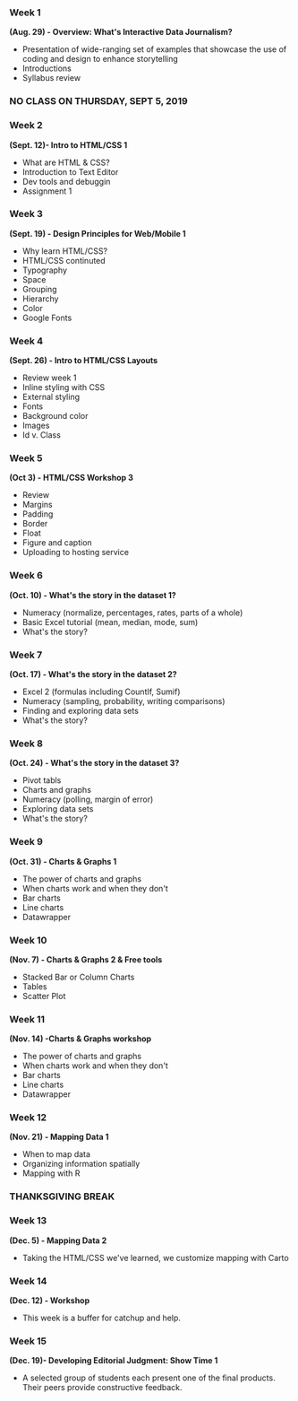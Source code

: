 

### Week 1 
**(Aug. 29) - Overview: What's Interactive Data Journalism?**
* Presentation of wide-ranging set of examples that showcase the use of coding and design to enhance storytelling
* Introductions
* Syllabus review

### NO CLASS ON THURSDAY, SEPT 5, 2019 

### Week 2
**(Sept. 12)- Intro to HTML/CSS 1**
* What are HTML & CSS? 
* Introduction to Text Editor 
* Dev tools and debuggin 
* Assignment 1 
### Week 3
**(Sept. 19) - Design Principles for Web/Mobile 1**
* Why learn HTML/CSS?
* HTML/CSS continuted 
* Typography
* Space
* Grouping
* Hierarchy 
* Color
* Google Fonts

### Week 4 
**(Sept. 26) - Intro to HTML/CSS Layouts**
* Review week 1
* Inline styling with CSS
* External styling
* Fonts
* Background color 
* Images 
* Id v. Class

### Week 5 
**(Oct 3) - HTML/CSS Workshop 3**
* Review 
* Margins
* Padding
* Border
* Float
* Figure and caption 
* Uploading to hosting service

### Week 6 
**(Oct. 10) - What's the story in the dataset 1?**
* Numeracy (normalize, percentages, rates, parts of a whole)
* Basic Excel tutorial (mean, median, mode, sum)
* What's the story? 

### Week 7 
**(Oct. 17) - What's the story in the dataset 2?**
* Excel 2 (formulas including CountIf, Sumif)
* Numeracy (sampling, probability, writing comparisons)
* Finding and exploring data sets 
* What's the story?

### Week 8 
**(Oct. 24) - What's the story in the dataset 3?**
* Pivot tabls
* Charts and graphs 
* Numeracy (polling, margin of error)
* Exploring data sets
* What's the story?

### Week 9 
**(Oct. 31) - Charts & Graphs 1**
* The power of charts and graphs
* When charts work and when they don't
* Bar charts
* Line charts
* Datawrapper


### Week 10 
**(Nov. 7) - Charts & Graphs 2 & Free tools**
* Stacked Bar or Column Charts
* Tables
* Scatter Plot

### Week 11 
**(Nov. 14) -Charts & Graphs workshop**
* The power of charts and graphs
* When charts work and when they don't
* Bar charts
* Line charts
* Datawrapper


### Week 12 
**(Nov. 21) - Mapping Data 1**
* When to map data
* Organizing information spatially 
* Mapping with R

### THANKSGIVING BREAK 

### Week 13
**(Dec. 5) - Mapping Data 2** 
* Taking the HTML/CSS we've learned, we customize mapping with Carto

### Week 14
**(Dec. 12) - Workshop**
* This week is a buffer for catchup and help.

### Week 15 
**(Dec. 19)- Developing Editorial Judgment: Show Time 1**
* A selected group of students each present one of the final products. Their peers provide constructive feedback. 


